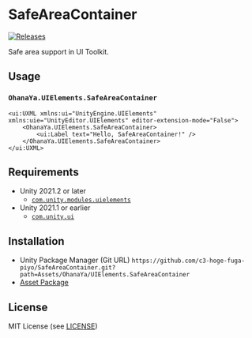 # SafeAreaContainer

[![Releases](https://img.shields.io/github/release/c3-hoge-fuga-piyo/SafeAreaContainer.svg?style=flat-square)](https://github.com/c3-hoge-fuga-piyo/SafeAreaContainer/releases)

Safe area support in UI Toolkit.

## Usage

### `OhanaYa.UIElements.SafeAreaContainer`

```uxml
<ui:UXML xmlns:ui="UnityEngine.UIElements" xmlns:uie="UnityEditor.UIElements" editor-extension-mode="False">
    <OhanaYa.UIElements.SafeAreaContainer>
        <ui:Label text="Hello, SafeAreaContainer!" />
    </OhanaYa.UIElements.SafeAreaContainer>
</ui:UXML>
```

## Requirements

- Unity 2021.2 or later
    - [`com.unity.modules.uielements`](https://docs.unity3d.com/2021.2/Documentation/Manual/com.unity.modules.uielements.html)
- Unity 2021.1 or earlier
    - [`com.unity.ui`](https://docs.unity3d.com/Packages/com.unity.ui@latest)

## Installation

- Unity Package Manager (Git URL) `https://github.com/c3-hoge-fuga-piyo/SafeAreaContainer.git?path=Assets/OhanaYa/UIElements.SafeAreaContainer`
- [Asset Package](https://github.com/c3-hoge-fuga-piyo/SafeAreaContainer/releases)

## License

MIT License (see [LICENSE](LICENSE))
